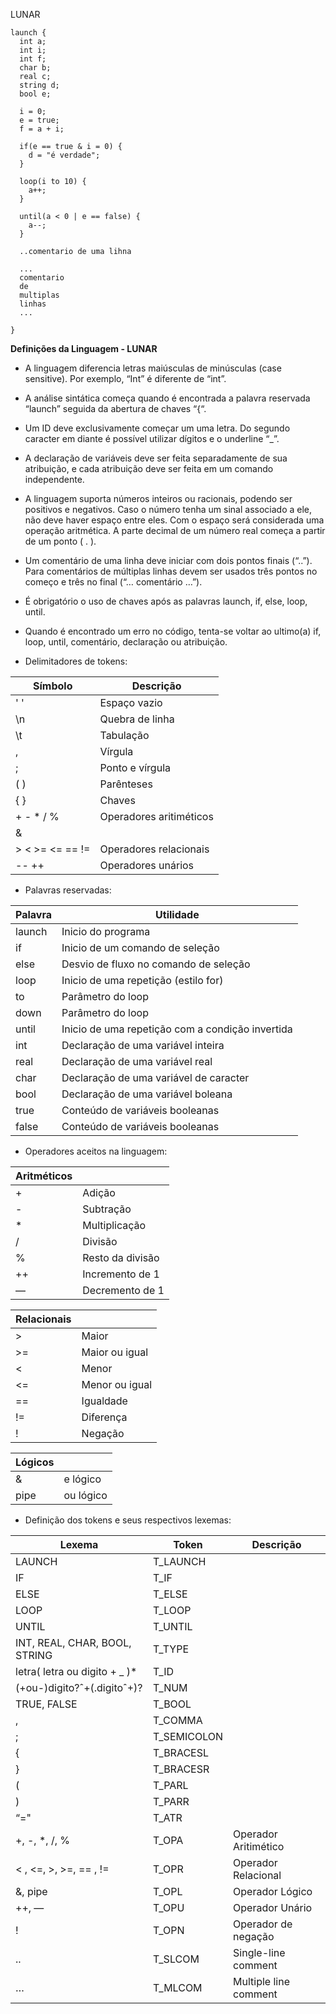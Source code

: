 LUNAR

    launch {
      int a;
      int i;
      int f;
      char b;
      real c;
      string d;
      bool e;
      
      i = 0;
      e = true;
      f = a + i;
      
      if(e == true & i = 0) {
        d = "é verdade";
      }
      
      loop(i to 10) {
        a++;
      }
      
      until(a < 0 | e == false) {
        a--;
      }
      
      ..comentario de uma lihna
      
      ...
      comentario
      de
      multiplas
      linhas
      ...
      
    }

**Definições da Linguagem - LUNAR**

- A linguagem diferencia letras maiúsculas de minúsculas (case sensitive). Por exemplo, “Int” é diferente de “int”. 
- A análise sintática começa quando é encontrada a palavra reservada “launch” seguida da abertura de chaves “{“. 
- Um ID deve exclusivamente começar um uma letra. Do segundo caracter em diante é possível utilizar dígitos e o underline “_”.
- A declaração de variáveis deve ser feita separadamente de sua atribuição, e cada atribuição deve ser feita em um comando independente.
- A linguagem suporta números inteiros ou racionais, podendo ser positivos e negativos. Caso o número tenha um sinal associado a ele, não deve haver espaço entre eles. Com o espaço será considerada uma operação aritmética. A parte decimal de um número real começa a partir de um ponto ( . ).
- Um comentário de uma linha deve iniciar com dois pontos finais (“..”). Para comentários de múltiplas linhas devem ser usados três pontos no começo e três no final (“… comentário …”).
- É obrigatório o uso de chaves após as palavras launch, if, else, loop, until.
- Quando é encontrado um erro no código, tenta-se voltar ao ultimo(a) if, loop, until, comentário, declaração ou atribuição.

- Delimitadores de tokens:

| Símbolo         | Descrição               |
| --------------- | ----------------------- |
| ' '             | Espaço vazio            |
| \n              | Quebra de linha         |
| \t              | Tabulação               |
| ,               | Vírgula                 |
| ;               | Ponto e vírgula         |
| ( )             | Parênteses              |
| { }             | Chaves                  |
| + - * / %       | Operadores aritiméticos |
| & |             | Operadores lógicos      |
| > < >= <= == != | Operadores relacionais  |
| -- ++           | Operadores unários      |

- Palavras reservadas:

| Palavra | Utilidade                                        |
| ------- | ------------------------------------------------ |
| launch  | Inicio do programa                               |
| if      | Inicio de um comando de seleção                  |
| else    | Desvio de fluxo no comando de seleção            |
| loop    | Inicio de uma repetição (estilo for)             |
| to      | Parâmetro do loop                                |
| down    | Parâmetro do loop                                |
| until   | Inicio de uma repetição com a condição invertida |
| int     | Declaração de uma variável inteira               |
| real    | Declaração de uma variável real                  |
| char    | Declaração de uma variável de caracter           |
| bool    | Declaração de uma variável boleana               |
| true    | Conteúdo de variáveis booleanas                  |
| false   | Conteúdo de variáveis booleanas                  |

- Operadores aceitos na linguagem:

| Aritméticos |                  |
| ----------- | ---------------- |
| +           | Adição           |
| -           | Subtração        |
| *           | Multiplicação    |
| /           | Divisão          |
| %           | Resto da divisão |
| ++          | Incremento de 1  |
| —           | Decremento de 1  |

| Relacionais |                |
| ----------- | -------------- |
| >           | Maior          |
| >=          | Maior ou igual |
| <           | Menor          |
| <=          | Menor ou igual |
| ==          | Igualdade      |
| !=          | Diferença      |
| !           | Negação        |

| Lógicos |           |
| ------- | --------- |
| &       | e lógico  |
| pipe    | ou lógico |

- Definição dos tokens e seus respectivos lexemas:

| Lexema                        | Token       | Descrição             |
| ----------------------------- | ----------- | --------------------- |
| LAUNCH                        | T_LAUNCH    |                       |
| IF                            | T_IF        |                       |
| ELSE                          | T_ELSE      |                       |
| LOOP                          | T_LOOP      |                       |
| UNTIL                         | T_UNTIL     |                       |
| INT, REAL, CHAR, BOOL, STRING | T_TYPE      |                       |
| letra( letra ou digito + _ )*  | T_ID        |                       |
| (+ou-)digito?ˆ+(.digitoˆ+)?    | T_NUM       |                       |
| TRUE, FALSE                   | T_BOOL      |                       |
| ,                             | T_COMMA     |                       |
| ;                             | T_SEMICOLON |                       |
| {                             | T_BRACESL   |                       |
| }                             | T_BRACESR   |                       |
| (                             | T_PARL      |                       |
| )                             | T_PARR      |                       |
| “="                           | T_ATR       |                       |
| +, -, *, /, %                 | T_OPA       | Operador Aritimético  |
| < , <=, >, >=, == , !=        | T_OPR       | Operador Relacional   |
| &, pipe                        | T_OPL       | Operador Lógico       |
| ++, —                        | T_OPU       | Operador Unário       |
| !                             | T_OPN       | Operador de negação   |
| ..                            | T_SLCOM     | Single-line comment   |
| …                             | T_MLCOM     | Multiple line comment |

